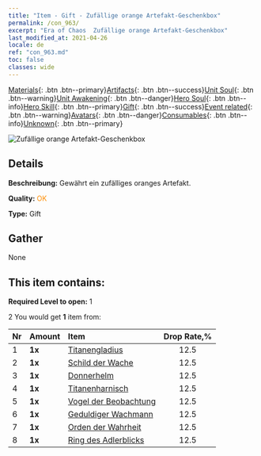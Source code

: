 ```yaml
---
title: "Item - Gift - Zufällige orange Artefakt-Geschenkbox"
permalink: /con_963/
excerpt: "Era of Chaos  Zufällige orange Artefakt-Geschenkbox"
last_modified_at: 2021-04-26
locale: de
ref: "con_963.md"
toc: false
classes: wide
---
```

 [Materials](/ItemsDE/){: .btn .btn--primary}[Artifacts](/ItemsDE/Artifacts/){: .btn .btn--success}[Unit Soul](/ItemsDE/UnitSoul/){: .btn .btn--warning}[Unit Awakening](/ItemsDE/UnitAwakening/){: .btn .btn--danger}[Hero Soul](/ItemsDE/HeroSoul/){: .btn .btn--info}[Hero Skill](/ItemsDE/HeroSkill/){: .btn .btn--primary}[Gift](/ItemsDE/Gift/){: .btn .btn--success}[Event related](/ItemsDE/Events/){: .btn .btn--warning}[Avatars](/ItemsDE/Avatars/){: .btn .btn--danger}[Consumables](/ItemsDE/Consumables/){: .btn .btn--info}[Unknown](/ItemsDE/Unknown/){: .btn .btn--primary}

 ![Zufällige orange Artefakt-Geschenkbox](/images/t/i_907046.png)

## Details
 **Beschreibung:** Gewährt ein zufälliges oranges Artefakt.

 **Quality:** <span style="color: #FF8C00">OK</span>

 **Type:** Gift

## Gather

  None

## This item contains:

 **Required Level to open:** 1

 2 You would get **1** item  from:

  | Nr | Amount |     Item    | Drop Rate,% |
  |:---|:-------|:------------|:---------:|
  | 1 |  **1x** | [Titanengladius](/ItemsDE/art_156/) | 12.5 | 
  | 2 |  **1x** | [Schild der Wache](/ItemsDE/art_157/) | 12.5 | 
  | 3 |  **1x** | [Donnerhelm](/ItemsDE/art_158/) | 12.5 | 
  | 4 |  **1x** | [Titanenharnisch](/ItemsDE/art_159/) | 12.5 | 
  | 5 |  **1x** | [Vogel der Beobachtung](/ItemsDE/art_132/) | 12.5 | 
  | 6 |  **1x** | [Geduldiger Wachmann](/ItemsDE/art_133/) | 12.5 | 
  | 7 |  **1x** | [Orden der Wahrheit](/ItemsDE/art_134/) | 12.5 | 
  | 8 |  **1x** | [Ring des Adlerblicks](/ItemsDE/art_135/) | 12.5 | 
